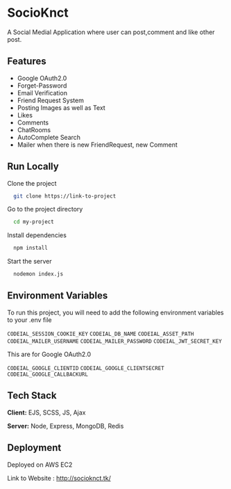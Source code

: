 
# SocioKnct

A Social Medial Application where user can post,comment and like other post.




## Features

- Google OAuth2.0
- Forget-Password
- Email Verification
- Friend Request System
- Posting Images as well as Text
- Likes
- Comments
- ChatRooms 
- AutoComplete Search 
- Mailer when there is new FriendRequest, new Comment

## Run Locally

Clone the project

```bash
  git clone https://link-to-project
```

Go to the project directory

```bash
  cd my-project
```

Install dependencies

```bash
  npm install
```

Start the server

```bash
  nodemon index.js
```


## Environment Variables

To run this project, you will need to add the following environment variables to your .env file

`CODEIAL_SESSION_COOKIE_KEY`
`CODEIAL_DB_NAME`
`CODEIAL_ASSET_PATH`
`CODEIAL_MAILER_USERNAME`
`CODEIAL_MAILER_PASSWORD`
`CODEIAL_JWT_SECRET_KEY`

This are for Google OAuth2.0

`CODEIAL_GOOGLE_CLIENTID`
`CODEIAL_GOOGLE_CLIENTSECRET`
`CODEIAL_GOOGLE_CALLBACKURL`




## Tech Stack

**Client:** EJS, SCSS, JS, Ajax

**Server:** Node, Express, MongoDB, Redis


## Deployment

Deployed on AWS EC2 

Link to Website : http://socioknct.tk/

